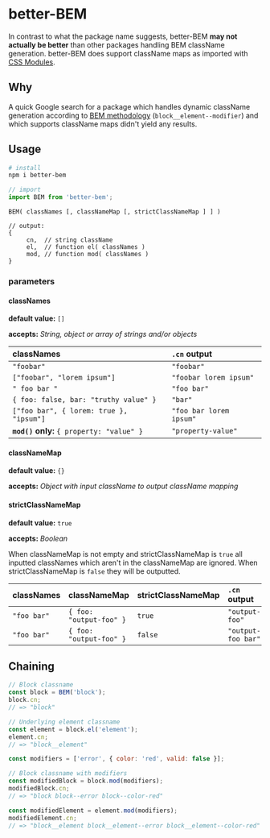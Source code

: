 # better-BEM

In contrast to what the package name suggests, better-BEM **may not actually be better** than other packages handling BEM className generation. better-BEM does support className maps as imported with [CSS Modules](https://github.com/css-modules/css-modules).

## Why

A quick Google search for a package which handles dynamic className generation according to [BEM methodology](https://en.bem.info/methodology/quick-start/) (`block__element--modifier`) and which supports className maps didn't yield any results.

## Usage


```bash
# install
npm i better-bem
```

```javascript
// import
import BEM from 'better-bem';
```

```
BEM( classNames [, classNameMap [, strictClassNameMap ] ] )

// output:
{
	 cn,  // string className
	 el,  // function el( classNames )
	 mod, // function mod( classNames )
}
```

### parameters

#### classNames

**default value:** `[]`

**accepts:** _String, object or array of strings and/or objects_

| classNames | `.cn` output |
| :--- | :--- |
| `"foobar"` | `"foobar"` |
| `["foobar", "lorem ipsum"]` | `"foobar lorem ipsum"` |
| `" foo bar "` | `"foo bar"` |
| `{ foo: false, bar: "truthy value" }` | `"bar"` |
| `["foo bar", { lorem: true }, "ipsum"]` | `"foo bar lorem ipsum"` |
| **`mod()` only:** `{ property: "value" }` | `"property-value"` |

#### classNameMap

**default value:** `{}`

**accepts:** _Object with input className to output className mapping_

#### strictClassNameMap

**default value:** `true`

**accepts:** _Boolean_

When classNameMap is not empty and strictClassNameMap is `true` all inputted classNames which aren't in the classNameMap are ignored. When strictClassNameMap is `false` they will be outputted.

| classNames | classNameMap | strictClassNameMap | `.cn` output |
| :--- | :--- | :--- | :--- |
| `"foo bar"` | `{ foo: "output-foo" }` | `true` | `"output-foo"` |
| `"foo bar"` | `{ foo: "output-foo" }` | `false` | `"output-foo bar"` |

## Chaining

```javascript
// Block classname
const block = BEM('block');
block.cn;
// => "block"

// Underlying element classname
const element = block.el('element');
element.cn;
// => "block__element"

const modifiers = ['error', { color: 'red', valid: false }];

// Block classname with modifiers
const modifiedBlock = block.mod(modifiers);
modifiedBlock.cn;
// => "block block--error block--color-red"

const modifiedElement = element.mod(modifiers);
modifiedElement.cn;
// => "block__element block__element--error block__element--color-red"
```
